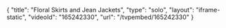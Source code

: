 {
    "title": "Floral Skirts and Jean Jackets",
    "type": "solo",
    "layout": "iframe-static",
    "videoId": "165242330",
    "url": "\/tvpembed\/165242330"
}